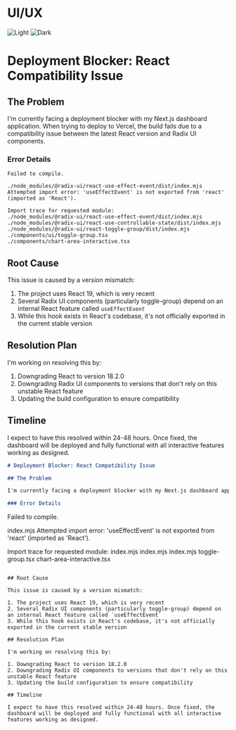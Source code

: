# UI/UX

![Light](https://ucarecdn.com/bc8a5afd-0222-465c-8c40-63eca814be55/-/preview/1000x562/)
![Dark](https://ucarecdn.com/8c28344a-2b1d-4563-9d9b-68da37d118a3/-/preview/1000x562/)

# Deployment Blocker: React Compatibility Issue

## The Problem

I'm currently facing a deployment blocker with my Next.js dashboard application. When trying to deploy to Vercel, the build fails due to a compatibility issue between the latest React version and Radix UI components.

### Error Details

```
Failed to compile.

./node_modules/@radix-ui/react-use-effect-event/dist/index.mjs
Attempted import error: 'useEffectEvent' is not exported from 'react' (imported as 'React').

Import trace for requested module:
./node_modules/@radix-ui/react-use-effect-event/dist/index.mjs
./node_modules/@radix-ui/react-use-controllable-state/dist/index.mjs
./node_modules/@radix-ui/react-toggle-group/dist/index.mjs
./components/ui/toggle-group.tsx
./components/chart-area-interactive.tsx
```

## Root Cause

This issue is caused by a version mismatch:

1. The project uses React 19, which is very recent
2. Several Radix UI components (particularly toggle-group) depend on an internal React feature called `useEffectEvent`
3. While this hook exists in React's codebase, it's not officially exported in the current stable version

## Resolution Plan

I'm working on resolving this by:

1. Downgrading React to version 18.2.0
2. Downgrading Radix UI components to versions that don't rely on this unstable React feature
3. Updating the build configuration to ensure compatibility

## Timeline

I expect to have this resolved within 24-48 hours. Once fixed, the dashboard will be deployed and fully functional with all interactive features working as designed.

```markdown
# Deployment Blocker: React Compatibility Issue

## The Problem

I'm currently facing a deployment blocker with my Next.js dashboard application. When trying to deploy to Vercel, the build fails due to a compatibility issue between the latest React version and Radix UI components.

### Error Details

```
Failed to compile.

index.mjs
Attempted import error: 'useEffectEvent' is not exported from 'react' (imported as 'React').

Import trace for requested module:
index.mjs
index.mjs
index.mjs
toggle-group.tsx
chart-area-interactive.tsx
```

## Root Cause

This issue is caused by a version mismatch:

1. The project uses React 19, which is very recent
2. Several Radix UI components (particularly toggle-group) depend on an internal React feature called `useEffectEvent`
3. While this hook exists in React's codebase, it's not officially exported in the current stable version

## Resolution Plan

I'm working on resolving this by:

1. Downgrading React to version 18.2.0
2. Downgrading Radix UI components to versions that don't rely on this unstable React feature
3. Updating the build configuration to ensure compatibility

## Timeline

I expect to have this resolved within 24-48 hours. Once fixed, the dashboard will be deployed and fully functional with all interactive features working as designed.


